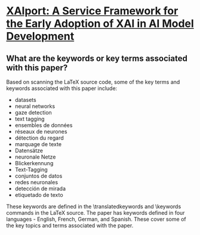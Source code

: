 # [XAIport: A Service Framework for the Early Adoption of XAI in AI Model   Development](https://arxiv.org/abs/2403.16858)

## What are the keywords or key terms associated with this paper?

 Based on scanning the LaTeX source code, some of the key terms and keywords associated with this paper include:

- datasets
- neural networks
- gaze detection 
- text tagging
- ensembles de données 
- réseaux de neurones
- détection du regard
- marquage de texte
- Datensätze 
- neuronale Netze 
- Blickerkennung
- Text-Tagging
- conjuntos de datos
- redes neuronales 
- detección de mirada
- etiquetado de texto

These keywords are defined in the \translatedkeywords and \keywords commands in the LaTeX source. The paper has keywords defined in four languages - English, French, German, and Spanish. These cover some of the key topics and terms associated with the paper.
